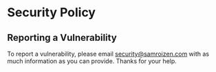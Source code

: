 # Security Policy


## Reporting a Vulnerability
To report a vulnerability, please email security@samroizen.com with as much information as you can provide.
Thanks for your help.
